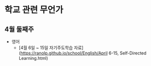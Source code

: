 # 학교 관련 무언가

## 4월 둘째주

- 영어
  - [4월 6일 ~ 15일 자기주도학습 자료](https://ranolp.github.io/school/English/April 6-15, Self-Directed Learning.html)

